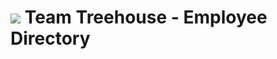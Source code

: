 # <img src="https://img.icons8.com/external-tal-revivo-color-tal-revivo/24/000000/external-treehouse-learn-web-design-coding-and-much-more-logo-color-tal-revivo.png"/> Team Treehouse - Employee Directory